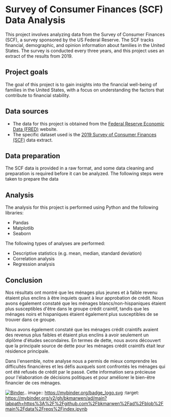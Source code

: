 # Survey of Consumer Finances (SCF) Data Analysis

This project involves analyzing data from the Survey of Consumer Finances (SCF), a survey sponsored by the US Federal Reserve. The SCF tracks financial, demographic, and opinion information about families in the United States. The survey is conducted every three years, and this project uses an extract of the results from 2019.

## Project goals

The goal of this project is to gain insights into the financial well-being of families in the United States, with a focus on understanding the factors that contribute to financial stability.

## Data sources

- The data for this project is obtained from the [Federal Reserve Economic Data (FRED)](https://fred.stlouisfed.org/) website.
- The specific dataset used is the [2019 Survey of Consumer Finances (SCF)](https://fred.stlouisfed.org/series/SCF2019) data extract.

## Data preparation

The SCF data is provided in a raw format, and some data cleaning and preparation is required before it can be analyzed. The following steps were taken to prepare the data

## Analysis

The analysis for this project is performed using Python and the following libraries:

- Pandas
- Matplotlib
- Seaborn

The following types of analyses are performed:

- Descriptive statistics (e.g. mean, median, standard deviation)
- Correlation analysis
- Regression analysis


## Conclusion

Nos résultats ont montré que les ménages plus jeunes et à faible revenu étaient plus enclins à être inquiets quant à leur approbation de crédit.
 Nous avons également constaté que les ménages blancs/non-hispaniques étaient plus susceptibles d'être dans le groupe crédit craintif, 
tandis que les ménages noirs et hispaniques étaient également plus susceptibles de se trouver dans ce groupe.

Nous avons également constaté que les ménages crédit craintifs avaient des revenus plus faibles et étaient plus enclins à avoir seulement un 
diplôme d'études secondaires. En termes de dette, nous avons découvert que la principale source de dette pour les ménages crédit craintifs était 
leur résidence principale.

Dans l'ensemble, notre analyse nous a permis de mieux comprendre les difficultés financières et les défis auxquels sont confrontés les ménages 
qui ont été refusés de crédit par le passé. Cette information sera précieuse pour l'élaboration de décisions politiques et pour améliorer le bien-être 
financier de ces ménages.

[![Binder](https://mybinder.org/badge_logo.svg)](https://mybinder.org/v2/gh/bkmarwen/ad/main?labpath=https%3A%2F%2Fgithub.com%2Fbkmarwen%2Fad%2Fblob%2Fmain%2Fdata%2Freqs%2Findex.ipynb).. image:: https://mybinder.org/badge_logo.svg
 :target: https://mybinder.org/v2/gh/bkmarwen/ad/main?labpath=https%3A%2F%2Fgithub.com%2Fbkmarwen%2Fad%2Fblob%2Fmain%2Fdata%2Freqs%2Findex.ipynb
